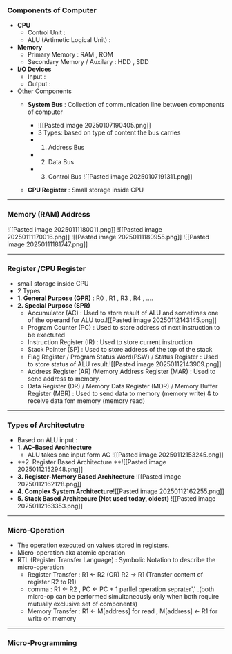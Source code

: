 ### **Components of Computer**
- **CPU** 
	- Control Unit : 
	- ALU (Artimetic Logical Unit) :
- **Memory**
	- Primary Memory : RAM , ROM
	- Secondary Memory / Auxilary  : HDD , SDD
- **I/O Devices** 
	- Input :
	- Output : 
- Other Components
	- **System Bus** : Collection of communication line between components of computer
		- ![[Pasted image 20250107190405.png]]
		- 3 Types: based on type of content the bus carries
		- 1. Address Bus
		- 2. Data Bus
		- 3. Control Bus ![[Pasted image 20250107191311.png]]
		
	- **CPU Register** : Small storage inside CPU

---
### **Memory (RAM) Address**
![[Pasted image 20250111180011.png]]
![[Pasted image 20250111170016.png]]
![[Pasted image 20250111180955.png]]
![[Pasted image 20250111181747.png]]

---
### **Register /CPU Register**
- small storage inside CPU
- 2 Types
- **1. General Purpose (GPR)** : R0 , R1 , R3 , R4 , ....
- **2. Special Purpose (SPR)**
	- Accumulator (AC) :  Used to store result of ALU and sometimes one of the operand for ALU too.![[Pasted image 20250112143145.png]]
	- Program Counter (PC) : Used to store address of next instruction to be exectuted
	- Instruction Register (IR) : Used to store current instruction
	- Stack Pointer (SP) : Used to store address of the top of the stack
	- Flag Register / Program Status Word(PSW) / Status Register : Used to store status of ALU result.![[Pasted image 20250112143909.png]]
	- Address Register (AR) /Memory Address Register (MAR) : Used to send address to memory.
	- Data Register (DR) / Memory Data Register (MDR) / Memory Buffer Register (MBR) : Used to send data to memory (memory write) & to receive data fom memory (memory read)
---

### **Types of Architectutre**
- Based on ALU  input :
- **1. AC-Based Architecture**
	-  ALU takes one input form AC ![[Pasted image 20250112153245.png]]
- **2. Register Based Architecture **![[Pasted image 20250112152948.png]]
- **3. Register-Memory Based Architecture** ![[Pasted image 20250112162128.png]]
- **4. Complex System Architecture**![[Pasted image 20250112162255.png]]
- **5. Stack Based Architecure (Not used today, oldest)**
![[Pasted image 20250112163353.png]]

---
### **Micro-Operation**
- The operation executed on values stored in registers.
- Micro-operation aka atomic operation
- RTL (Register Transfer Language) : Symbolic Notation to describe the micro-operation
	-  Register Transfer : R1 <- R2 (OR) R2 -> R1 (Transfer content of register R2 to R1)
	- comma : R1 <- R2 ,  PC <- PC + 1  parllel operation seprater',' .(both micro-op can be performed simultaneously only when both require mutually exclusive set of components)
	- Memory Transfer : R1 <- M\[address]  for read , M\[address] <- R1 for write on memory

---
### **Micro-Programming**

